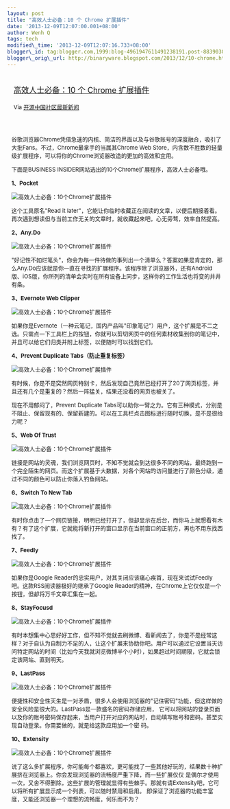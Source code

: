 ```yaml
--- 
layout: post 
title: "高效人士必备：10 个 Chrome 扩展插件" 
date: '2013-12-09T12:07:00.001+08:00' 
author: Wenh Q
tags: tech
modified\_time: '2013-12-09T12:07:16.733+08:00' 
blogger\_id: tag:blogger.com,1999:blog-4961947611491238191.post-8839030400469947702
blogger\_orig\_url: http://binaryware.blogspot.com/2013/12/10-chrome.html
---
```

<div style="margin: 10px; padding: 5px;">

<div style="font-size: 18px;">

[高效人士必备：10 个 Chrome
扩展插件](http://www.oschina.net/news/46633/10-effective-chrome-plugins)

</div>

<div style="font-size: 13px;">

Via [开源中国社区最新新闻](http://www.oschina.net/?from=rss)

</div>

</div>

<div style="font-size: 13px; padding: 15px 0 10px 10px;">

谷歌浏览器Chrome凭借急速的内核、简洁的界面以及与谷歌账号的深度融合，吸引了大批Fans。不过，Chrome最拿手的当属其Chrome
Web
Store，内含数不胜数的轻量级扩展程序，可以将你的Chrome浏览器改造的更加的高效和宜用。

下面是BUSINESS INSIDER网站选出的10个Chrome扩展程序，高效人士必备哦。

**1、Pocket**

![高效人士必备：10个Chrome扩展插件](http://static.oschina.net/uploads/img/201312/07080830_RrSi.jpg)

这个工具原名"Read it
later"，它能让你临时收藏正在阅读的文章，以便后期接着看。再次遇到想读但与当前工作无关的文章时，就收藏起来吧，心无旁骛，效率自然提高。

**2、Any.Do**

![高效人士必备：10个Chrome扩展插件](http://static.oschina.net/uploads/img/201312/07080830_hqwX.jpg)

"好记性不如烂笔头"，你会为每一件待做的事列出一个清单么？答案如果是肯定的，那么Any.Do应该就是你一直在寻找的扩展程序。该程序除了浏览器外，还有Android版、iOS版，你所列的清单会实时在所有设备上同步，这样你的工作生活也将变的井井有条。

**3、Evernote Web Clipper**

![高效人士必备：10个Chrome扩展插件](http://static.oschina.net/uploads/img/201312/07080830_ChRB.jpg)

如果你是Evernote（一种云笔记，国内产品叫"印象笔记"）用户，这个扩展是不二之选。只需点一下工具栏上的按钮，你就可以剪切网页中的任何素材收集到你的笔记中，并且可以给它们归类并附上标签，以便随时可以找到它们。

**4、Prevent Duplicate Tabs（防止重复标签）**

![高效人士必备：10个Chrome扩展插件](http://static.oschina.net/uploads/img/201312/07080830_yHBP.jpg)

有时候，你是不是突然网页特别卡，然后发现自己竟然已经打开了20了网页标签，并且还有几个是重复的？然后一阵猛关，结果还没看的网页也被关了。

现在不用郁闷了，Prevent Duplicate
Tabs可以助你一臂之力。它有三种模式，分别是不阻止、保留现有的、保留新建的。可以在工具栏点击图标进行随时切换，是不是很给力呢？

**5、Web Of Trust**

![高效人士必备：10个Chrome扩展插件](http://static.oschina.net/uploads/img/201312/07080831_zaZC.jpg)

链接是网站的灵魂，我们浏览网页时，不知不觉就会到达很多不同的网站，最终跑到一个完全陌生的网页。而这个扩展基于大数据，对各个网站的访问量进行了颜色分级，通过不同的颜色可以防止你落入钓鱼网站。

**6、Switch To New Tab**

![高效人士必备：10个Chrome扩展插件](http://static.oschina.net/uploads/img/201312/07080831_n7Dp.jpg)

有时你点击了一个网页链接，明明已经打开了，但却显示在后台，而你马上就想看有木有？有了这个扩展，它就能将新打开的窗口显示在当前窗口的正前方，再也不用东找西找了。

**7、Feedly**

![高效人士必备：10个Chrome扩展插件](http://static.oschina.net/uploads/img/201312/07080831_ajtM.jpg)

如果你是Google
Reader的忠实用户，对其关闭应该痛心疾首，现在来试试Feedly吧。这款RSS阅读器极好的继承了Google
Reader的精神，在Chrome上它仅仅是一个按钮，但却将万千文章汇集在一起。

**8、StayFocusd**

![高效人士必备：10个Chrome扩展插件](http://static.oschina.net/uploads/img/201312/07080831_1hyF.jpg)

有时本想集中心思好好工作，但不知不觉就去刷微博、看新闻去了，你是不是经常这样？对于自认为自制力不足的人，让这个扩展来协助你吧。用户可以通过它设置当天访问特定网站的时间（比如今天我就浏览微博半个小时），如果超过时间期限，它就会锁定该网站、直到明天。

**9、LastPass**

![高效人士必备：10个Chrome扩展插件](http://static.oschina.net/uploads/img/201312/07080831_y7rJ.jpg)

便捷性和安全性天生是一对矛盾，很多人会使用浏览器的"记住密码"功能，但这样做的安全风险是很大的。LastPass是一款盛名的密码存储应用，
它可以将网站的登录页面以及你的账号密码保存起来，当用户打开对应的网站时，自动填写账号和密码，甚至实现自动登录。你需要做的，就是给这款应用加一个密
码。

**10、Extensity**

![高效人士必备：10个Chrome扩展插件](http://static.oschina.net/uploads/img/201312/07080831_Npm9.jpg)

说了这么多扩展程序，你可能每个都喜欢，更可能找了一些其他好玩的，结果数十种扩展挤在浏览器上。你会发现浏览器的流畅度严重下降，而一些扩展仅仅
是偶尔才使用一次，又舍不得删除，这些扩展的管理就显得有些棘手。那就有请Extensity吧，它可以将所有扩展显示成一个列表，可以随时禁用和启用。
即保证了浏览器的功能丰富度，又能还浏览器一个理想的流畅度，何乐而不为？

</div>
